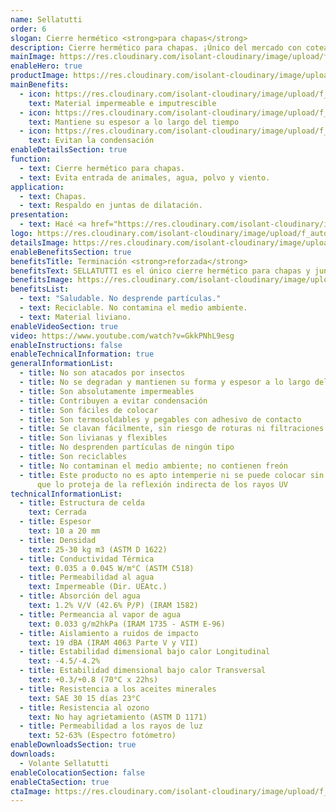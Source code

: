 ```yaml
---
name: Sellatutti
order: 6
slogan: Cierre hermético <strong>para chapas</strong>
description: Cierre hermético para chapas. ¡Único del mercado con coteado reforzado!
mainImage: https://res.cloudinary.com/isolant-cloudinary/image/upload/f_auto,q_auto:good/website-2021/products/sellatutti/isolant-aislantes-linea-accesorios-sellatutti-imagen-fondo.jpg
enableHero: true
productImage: https://res.cloudinary.com/isolant-cloudinary/image/upload/f_auto,q_auto:good/website-2021/products/sellatutti/isolant-aislantes-linea-otros-usos-sellatutti-producto-rollo.png
mainBenefits:
  - icon: https://res.cloudinary.com/isolant-cloudinary/image/upload/f_auto,q_auto:good/website-2021/products/sellatutti/isolant-aislantes-linea-otros-usos-sellatutti-beneficio-1.svg
    text: Material impermeable e imputrescible
  - icon: https://res.cloudinary.com/isolant-cloudinary/image/upload/f_auto,q_auto:good/website-2021/products/sellatutti/isolant-aislantes-linea-otros-usos-sellatutti-beneficio-2.svg
    text: Mantiene su espesor a lo largo del tiempo
  - icon: https://res.cloudinary.com/isolant-cloudinary/image/upload/f_auto,q_auto:good/website-2021/products/sellatutti/isolant-aislantes-linea-otros-usos-sellatutti-beneficio-3.svg
    text: Evitan la condensación
enableDetailsSection: true
function:
  - text: Cierre hermético para chapas.
  - text: Evita entrada de animales, agua, polvo y viento.
application:
  - text: Chapas.
  - text: Respaldo en juntas de dilatación.
presentation:
  - text: Hacé <a href="https://res.cloudinary.com/isolant-cloudinary/image/upload/f_auto,q_auto:good/website-2021/products/sellatutti/isolant-aislantes-linea-vivienda-sellatutti-presentaciones.webp" target="_blank" rel="noopener noreferrer" class="font-bold">click acá</a> para ver todas las presentaciones disponibles
logo: https://res.cloudinary.com/isolant-cloudinary/image/upload/f_auto,q_auto:good/website-2021/products/sellatutti/isolant-aislantes-linea-otros-usos-sellatutti-logo.jpg
detailsImage: https://res.cloudinary.com/isolant-cloudinary/image/upload/f_auto,q_auto:good/website-2021/products/sellatutti/isolant-aislantes-linea-otros-usos-sellatutti-imagen-detalle.jpg
enableBenefitsSection: true
benefitsTitle: Terminación <strong>reforzada</strong>
benefitsText: SELLATUTTI es el único cierre hermético para chapas y juntas, que presenta una terminación reforzada en ambas cara. Esto alarga su vida útil y lo hace más difícil de romper para pájaros y animales.
benefitsImage: https://res.cloudinary.com/isolant-cloudinary/image/upload/f_auto,q_auto:good/website-2021/products/sellatutti/isolant-aislantes-linea-otros-usos-sellatutti-beneficio-exclusivo.jpg
benefitsList:
  - text: "Saludable. No desprende partículas."
  - text: Reciclable. No contamina el medio ambiente.
  - text: Material liviano.
enableVideoSection: true
video: https://www.youtube.com/watch?v=GkkPNhL9esg
enableInstructions: false
enableTechnicalInformation: true
generalInformationList:
  - title: No son atacados por insectos
  - title: No se degradan y mantienen su forma y espesor a lo largo del tiempo
  - title: Son absolutamente impermeables
  - title: Contribuyen a evitar condensación
  - title: Son fáciles de colocar
  - title: Son termosoldables y pegables con adhesivo de contacto
  - title: Se clavan fácilmente, sin riesgo de roturas ni filtraciones
  - title: Son livianas y flexibles
  - title: No desprenden partículas de ningún tipo
  - title: Son reciclables
  - title: No contaminan el medio ambiente; no contienen freón
  - title: Este producto no es apto intemperie ni se puede colocar sin un cielorraso
      que lo proteja de la reflexión indirecta de los rayos UV
technicalInformationList:
  - title: Estructura de celda
    text: Cerrada
  - title: Espesor
    text: 10 a 20 mm
  - title: Densidad
    text: 25-30 kg m3 (ASTM D 1622)
  - title: Conductividad Térmica
    text: 0.035 a 0.045 W/m°C (ASTM C518)
  - title: Permeabilidad al agua
    text: Impermeable (Dir. UEAtc.)
  - title: Absorción del agua
    text: 1.2% V/V (42.6% P/P) (IRAM 1582)
  - title: Permeancia al vapor de agua
    text: 0.033 g/m2hkPa (IRAM 1735 - ASTM E-96)
  - title: Aislamiento a ruidos de impacto
    text: 19 dBA (IRAM 4063 Parte V y VII)
  - title: Estabilidad dimensional bajo calor Longitudinal
    text: -4.5/-4.2%
  - title: Estabilidad dimensional bajo calor Transversal
    text: +0.3/+0.8 (70°C x 22hs)
  - title: Resistencia a los aceites minerales
    text: SAE 30 15 días 23°C
  - title: Resistencia al ozono
    text: No hay agrietamiento (ASTM D 1171)
  - title: Permeabilidad a los rayos de luz
    text: 52-63% (Espectro fotómetro)
enableDownloadsSection: true
downloads:
  - Volante Sellatutti
enableColocationSection: false
enableCtaSection: true
ctaImage: https://res.cloudinary.com/isolant-cloudinary/image/upload/f_auto,q_auto:good/website-2021/products/sellatutti/isolant-aislantes-linea-accesorios-sellatutti-imagen-cta.jpg
---
```


